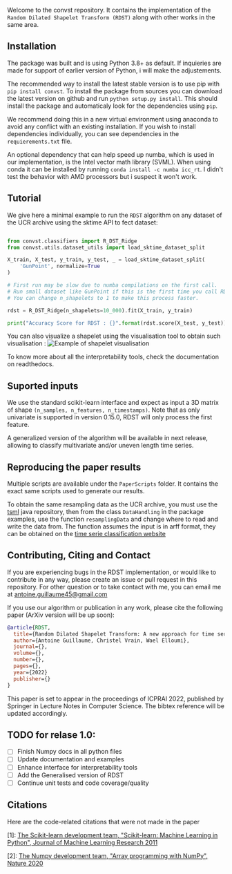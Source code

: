 Welcome to the convst repository. It contains the implementation of the `Random Dilated Shapelet Transform (RDST)` along with other works in the same area.

## Installation

The package was built and is using Python 3.8+ as default. If inquieries are made for support of earlier version of Python, i will make the adjustements.

The recommended way to install the latest stable version is to use pip with `pip install convst`. To install the package from sources you can download the latest version on github and run `python setup.py install`. This should install the package and automaticaly look for the dependencies using `pip`. 

We recommend doing this in a new virtual environment using anaconda to avoid any conflict with an existing installation. If you wish to install dependencies individually, you can see dependencies in the `requierements.txt` file.

An optional dependency that can help speed up numba, which is used in our implementation, is the Intel vector math library (SVML). When using conda it can be installed by running `conda install -c numba icc_rt`. I didn't test the behavior with AMD processors but i suspect it won't work.

## Tutorial
We give here a minimal example to run the `RDST` algorithm on any dataset of the UCR archive using the sktime API to fect dataset:

```python

from convst.classifiers import R_DST_Ridge
from convst.utils.dataset_utils import load_sktime_dataset_split

X_train, X_test, y_train, y_test, _ = load_sktime_dataset_split(
    'GunPoint', normalize=True
)

# First run may be slow due to numba compilations on the first call. 
# Run small dataset like GunPoint if this is the first time you call RDST on your system.
# You can change n_shapelets to 1 to make this process faster.

rdst = R_DST_Ridge(n_shapelets=10_000).fit(X_train, y_train)

print("Accuracy Score for RDST : {}".format(rdst.score(X_test, y_test)))
```
You can also visualize a shapelet using the visualisation tool to obtain such visualisation :
![Example of shapelet visualisation](https://github.com/baraline/convst/tree/main/docs/_static/img/shp_vis?raw=true)

To know more about all the interpretability tools, check the documentation on readthedocs.

## Suported inputs

We use the standard scikit-learn interface and expect as input a 3D matrix of shape `(n_samples, n_features, n_timestamps)`. Note that as only univariate is supported in version 0.15.0, RDST will only process the first feature.

A generalized version of the algorithm will be available in next release, allowing to classify multivariate and/or uneven length time series.

## Reproducing the paper results

Multiple scripts are available under the `PaperScripts` folder. It contains the exact same scripts used to generate our results.

To obtain the same resampling data as the UCR archive, you must use the [tsml](https://github.com/uea-machine-learning/tsml/blob/master/src/main/java/examples/DataHandling.java) java repository, then from the class `DataHandling` in the package examples, use the function `resamplingData` and change where to read and write the data from. The function assumes the input is in arff format, they can be obtained on the [time serie classification website](http://www.timeseriesclassification.com/)

## Contributing, Citing and Contact

If you are experiencing bugs in the RDST implementation, or would like to contribute in any way, please create an issue or pull request in this repository.
For other question or to take contact with me, you can email me at antoine.guillaume45@gmail.com

If you use our algorithm or publication in any work, please cite the following paper (ArXiv version will be up soon):

```bibtex
@article{RDST,
  title={Random Dilated Shapelet Transform: A new approach for time series shapelets},
  author={Antoine Guillaume, Christel Vrain, Wael Elloumi},
  journal={},
  volume={},
  number={},
  pages={},
  year={2022}
  publisher={}
}
```
This paper is set to appear in the proceedings of ICPRAI 2022, published by Springer in Lecture Notes in Computer Science. The bibtex reference will be updated accordingly.

## TODO for relase 1.0:

- [ ] Finish Numpy docs in all python files
- [ ] Update documentation and examples
- [ ] Enhance interface for interpretability tools
- [ ] Add the Generalised version of RDST
- [ ] Continue unit tests and code coverage/quality

## Citations

Here are the code-related citations that were not made in the paper

[1]: [The Scikit-learn development team, "Scikit-learn: Machine Learning in Python", Journal of Machine Learning Research 2011](https://scikit-learn.org/stable/)


[2]: [The Numpy development team, "Array programming with NumPy", Nature 2020](https://numpy.org/)

